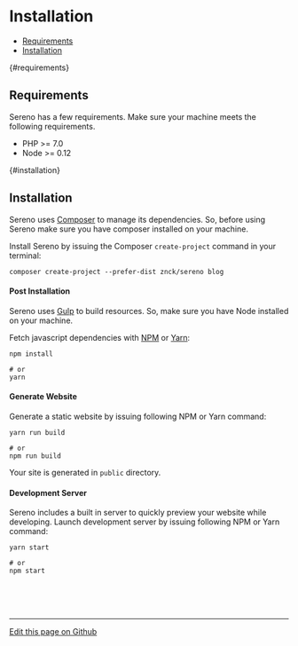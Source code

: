 # Installation

- [Requirements](#requirements)
- [Installation](#installation)


{#requirements}
## [](#requirements) Requirements
Sereno has a few requirements. Make sure your machine meets the following
requirements.

- PHP >= 7.0
- Node >= 0.12

{#installation}
## [](#installation) Installation
Sereno uses [Composer](https://getcomposer.com) to manage its dependencies. So,
before using Sereno make sure you have composer installed on your machine.

Install Sereno by issuing the Composer `create-project` command in your terminal:

    composer create-project --prefer-dist znck/sereno blog

#### Post Installation
Sereno uses [Gulp](#) to build resources. So, make sure you have Node installed
on your machine.

Fetch javascript dependencies with [NPM](#) or [Yarn](#):

    npm install

    # or
    yarn

#### Generate Website
Generate a static website by issuing following NPM or Yarn command:

    yarn run build

    # or
    npm run build

Your site is generated in `public` directory.

#### Development Server
Sereno includes a built in server to quickly preview your website while
developing. Launch development server by issuing following NPM or Yarn command:

    yarn start

    # or
    npm start


<br><br><br>
- - - - - - - - - -
[Edit this page on Github](https://github.com/znck/sereno.in/edit/master/docs/installation.md)
